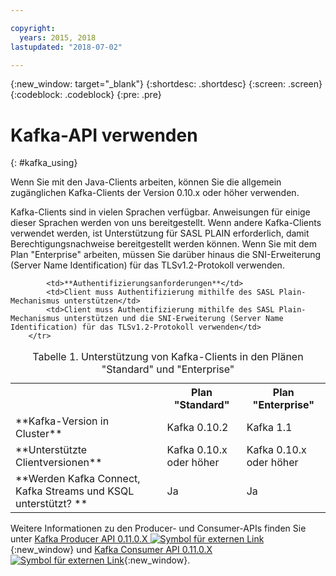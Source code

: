 ```yaml
---

copyright:
  years: 2015, 2018
lastupdated: "2018-07-02"

---
```


{:new_window: target="_blank"}
{:shortdesc: .shortdesc}
{:screen: .screen}
{:codeblock: .codeblock}
{:pre: .pre}

# Kafka-API verwenden
{: #kafka_using}

Wenn Sie mit den Java-Clients arbeiten, können Sie die allgemein zugänglichen Kafka-Clients der Version 0.10.x oder höher verwenden. 

Kafka-Clients sind in vielen Sprachen verfügbar. Anweisungen für einige dieser Sprachen werden von uns bereitgestellt. Wenn andere Kafka-Clients verwendet werden, ist Unterstützung für SASL PLAIN erforderlich, damit Berechtigungsnachweise bereitgestellt werden können. Wenn Sie mit dem Plan "Enterprise" arbeiten, müssen Sie darüber hinaus die SNI-Erweiterung (Server Name Identification) für das TLSv1.2-Protokoll verwenden.

<table>
    <caption>Tabelle 1. Unterstützung von Kafka-Clients in den Plänen "Standard" und "Enterprise"</caption>
      <tr>
	        <th></th>
		    <th>Plan "Standard"</th>
		    <th>Plan "Enterprise"</th>
        </tr>
	  		<tr>
			<td>**Kafka-Version in Cluster**</td>
			<td>Kafka 0.10.2</td>
			<td>Kafka 1.1</td>
		</tr>
	  		<tr>
			<td>**Unterstützte Clientversionen**</td>
			<td>Kafka 0.10.x oder höher</td>
			<td>Kafka 0.10.x oder höher</td>
		</tr>
		<tr>
			<td>**Werden Kafka Connect, Kafka Streams und KSQL unterstützt? **</td>
			<td>Ja</td>
			<td>Ja</td>
		</tr>

			<td>**Authentifizierungsanforderungen**</td>
			<td>Client muss Authentifizierung mithilfe des SASL Plain-Mechanismus unterstützen</td>
			<td>Client muss Authentifizierung mithilfe des SASL Plain-Mechanismus unterstützen und die SNI-Erweiterung (Server Name Identification) für das TLSv1.2-Protokoll verwenden</td>
		</tr>

</table>

Weitere Informationen zu den Producer- und Consumer-APIs finden Sie unter
[Kafka Producer API 0.11.0.X ![Symbol für externen Link](../../icons/launch-glyph.svg "Symbol für externen Link")](http://kafka.apache.org/0110/javadoc/index.html?org/apache/kafka/clients/producer/KafkaProducer.html){:new_window} und
[Kafka Consumer API 0.11.0.X ![Symbol für externen Link](../../icons/launch-glyph.svg "Symbol für externen Link")](http://kafka.apache.org/0110/javadoc/index.html?org/apache/kafka/clients/consumer/KafkaConsumer.html){:new_window}. 

